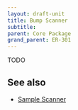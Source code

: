 ```yaml
---
layout: draft-unit
title: Bump Scanner
subtitle: 
parent: Core Package
grand_parent: ER-301
---
```


TODO

## See also

* [Sample Scanner](sample-scanner)